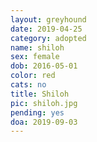 ```yaml
---
layout: greyhound
date: 2019-04-25
category: adopted
name: shiloh
sex: female
dob: 2016-05-01
color: red
cats: no
title: Shiloh
pic: shiloh.jpg
pending: yes
doa: 2019-09-03
---
```


